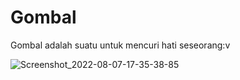 # Gombal
Gombal adalah suatu untuk mencuri hati seseorang:v

![Screenshot_2022-08-07-17-35-38-85](https://user-images.githubusercontent.com/101454769/183287289-4c20c406-8d7e-485b-9bcc-0bd1270694eb.png)
